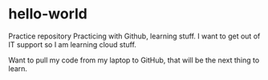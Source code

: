 # hello-world
Practice repository
Practicing with Github, learning stuff.  I want to get out of IT support so I am learning cloud stuff.

Want to pull my code from my laptop to GitHub, that will be the next thing to learn.
